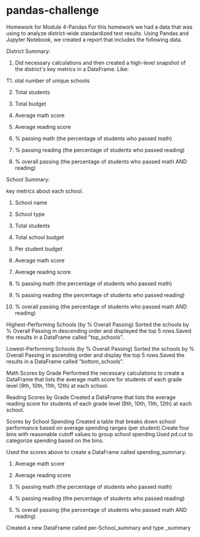 # pandas-challenge
Homework for Module 4-Pandas
For this homework we had a data that was using to analyze district-wide standardized test results. 
Using Pandas and Jupyter Notebook, we created a report that includes the following data. 

District Summary:

1. Did necessary calculations and then created a high-level snapshot of the district's key metrics in a DataFrame. Like:

T1. otal number of unique schools

2. Total students

3. Total budget

4. Average math score

5. Average reading score

6. % passing math (the percentage of students who passed math)

7. % passing reading (the percentage of students who passed reading)

8. % overall passing (the percentage of students who passed math AND reading)

School Summary:

key metrics about each school.


1. School name

2. School type

3. Total students

4. Total school budget

5. Per student budget

6. Average math score

7. Average reading score

8. % passing math (the percentage of students who passed math)

9. % passing reading (the percentage of students who passed reading)

10. % overall passing (the percentage of students who passed math AND reading)

Highest-Performing Schools (by % Overall Passing)
Sorted the schools by % Overall Passing in descending order and displayed the top 5 rows.Saved the results in a DataFrame called "top_schools".

Lowest-Performing Schools (by % Overall Passing)
Sorted the schools by % Overall Passing in ascending order and display the top 5 rows.Saved the results in a DataFrame called "bottom_schools".

Math Scores by Grade
Performed the necessary calculations to create a DataFrame that lists the average math score for students of each grade level (9th, 10th, 11th, 12th) at each school.

Reading Scores by Grade
Created a DataFrame that lists the average reading score for students of each grade level (9th, 10th, 11th, 12th) at each school.

Scores by School Spending
Created a table that breaks down school performance based on average spending ranges (per student).Create four bins with reasonable cutoff values to group school spending.Used pd.cut to categorize spending based on the bins.

Used the scores above to create a DataFrame called spending_summary.

1. Average math score

2. Average reading score

3. % passing math (the percentage of students who passed math)

4. % passing reading (the percentage of students who passed reading)

5. % overall passing (the percentage of students who passed math AND reading)

Created a new DataFrame called per-School_summary and type _summary
